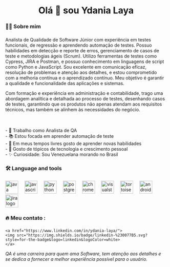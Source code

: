 


###

<h1 align="center">Olá 👋 sou Ydania Laya</h1>

###

<h3 align="left">👩‍💻  Sobre mim</h3>

###

<p align="left">Analista de Qualidade de Software Júnior com experiência em testes funcionais, de regressão e aprendendo automação de testes. Possuo habilidades em detecção e reporte de erros, gerenciamento de casos de teste e metodologias ágeis (Scrum). Utilizo ferramentas de testes como Cypress, JIRA e Postman, e possuo conhecimento em linguagens de script como Python e JavaScript. Sou excelente em comunicação eficaz, resolução de problemas e atenção aos detalhes, e estou comprometido com a melhoria contínua e o aprendizado contínuo. Meu objetivo é garantir a qualidade e funcionalidade das aplicações e sistemas. 

Com formação e experiência em administração e contabilidade, trago uma abordagem analítica e detalhada ao processo de testes, desenhando casos de testes, garantindo que os produtos não apenas atendam aos requisitos técnicos, mas também se alinhem às necessidades do negócio.

<br><br>- 🔭 Trabalho como Analista de QA<br>- 📚 Estou focada em aprender automação de teste<br>- 🌱 Em meus tempos livres gosto de aprender novas habilidades<br>- 💬 Gosto de tópicos de tecnologia e crescimento pessoal</br>- ✨ Curiosidade: Sou Venezuelana morando no Brasil </p>

###

<h3 align="left">🛠 Language and tools</h3>

###

<div align="left">
  <img src="https://cdn.jsdelivr.net/gh/devicons/devicon/icons/java/java-original.svg" height="40" alt="java logo"  />
  <img width="12" />
  <img src="https://cdn.jsdelivr.net/gh/devicons/devicon/icons/javascript/javascript-original.svg" height="40" alt="javascript logo"  />
  <img width="12" />
  <img src="https://cdn.jsdelivr.net/gh/devicons/devicon/icons/python/python-original.svg" height="40" alt="python logo"  />
  <img width="12" />
  <img src="https://cdn.jsdelivr.net/gh/devicons/devicon/icons/postgresql/postgresql-original.svg" height="40" alt="postgresql logo"  />
  <img width="12" />
  <img src="https://cdn.jsdelivr.net/gh/devicons/devicon/icons/chrome/chrome-original.svg" height="40" alt="chrome logo"  />
  <img width="12" />
  <img src="https://cdn.jsdelivr.net/gh/devicons/devicon/icons/visualstudio/visualstudio-plain.svg" height="40" alt="visualstudio logo"  />
  <img width="12" />
  <img src="https://cdn.jsdelivr.net/gh/devicons/devicon/icons/tortoisegit/tortoisegit-original.svg" height="40" alt="tortoisegit logo"  />
  <img width="12" />
  <img src="https://cdn.jsdelivr.net/gh/devicons/devicon/icons/android/android-original.svg" height="40" alt="android logo"  />
  <img width="12" />
  <img src="https://cdn.jsdelivr.net/gh/devicons/devicon/icons/jira/jira-original.svg" height="40" alt="jira logo"  />
</div>

###

<h3 align="left">🔥   Meu contato :</h3>

###

<div align="left">

    
    <a href="https://www.linkedin.com/in/ydania-laya/">
    <img src="https://img.shields.io/badge/linkedin-%230077B5.svg?style=for-the-badge&logo=linkedin&logoColor=white>
    </a>
  
</div>

*QA é uma carreira para quem ama Software, tem atenção aos detalhes e se dedica a fornecer a melhor experiência possível para o usuário.*

